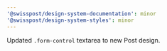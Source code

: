 ```yaml
---
'@swisspost/design-system-documentation': minor
'@swisspost/design-system-styles': minor
---
```


Updated `.form-control` textarea to new Post design.
